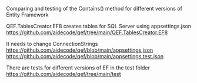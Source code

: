 Comparing and testing of the Contains() method for different versions of Entity Framework

QEF.TablesCreator.EF8 creates tables for SQL Server using appsettings.json
https://github.com/aidecode/qef/tree/main/QEF.TablesCreator.EF8

It needs to change ConnectionStrings
https://github.com/aidecode/qef/blob/main/appsettings.json
https://github.com/aidecode/qef/blob/main/appsettings.test.json

There are tests for different versions of EF in the test folder
https://github.com/aidecode/qef/tree/main/test